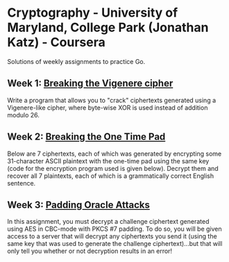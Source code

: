 # Cryptography - University of Maryland, College Park (Jonathan Katz) - Coursera

Solutions of weekly assignments to practice Go.

## Week 1: [Breaking the Vigenere cipher][w1]

Write a program that allows you to "crack" ciphertexts generated using a Vigenere-like cipher, where byte-wise XOR is used instead of addition modulo 26.

## Week 2: [Breaking the One Time Pad][w2]

Below are 7 ciphertexts, each of which was generated by encrypting some 31-character ASCII plaintext with the one-time pad using the same key (code for the encryption program used is given below).
Decrypt them and recover all 7 plaintexts, each of which is a grammatically correct English sentence.

## Week 3: [Padding Oracle Attacks][w3]

In this assignment, you must decrypt a challenge ciphertext generated using AES in CBC-mode with PKCS #7 padding. To do so, you will be given access to a server that will decrypt any ciphertexts you send it (using the same key that was used to generate the challenge ciphertext)...but that will only tell you whether or not decryption results in an error!


[w1]: week_01-vigenere/
[w2]: week_02-many_time_pad/
[w3]: week_03-padding_oracle/
